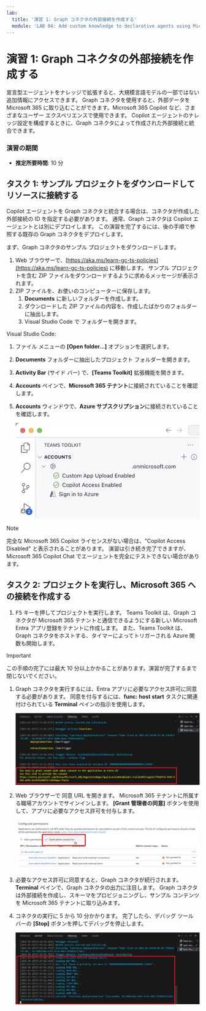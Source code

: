 ```yaml
---
lab:
  title: '演習 1: Graph コネクタの外部接続を作成する'
  module: 'LAB 04: Add custom knowledge to declarative agents using Microsoft Graph connectors and Visual Studio Code'
---
```


# 演習 1: Graph コネクタの外部接続を作成する

宣言型エージェントをナレッジで拡張すると、大規模言語モデルの一部ではない追加情報にアクセスできます。 Graph コネクタを使用すると、外部データを Microsoft 365 に取り込むことができます。Microsoft 365 Copilot など、さまざまなユーザー エクスペリエンスで使用できます。 Copilot エージェントのナレッジ設定を構成するときに、Graph コネクタによって作成された外部接続と統合できます。

### 演習の期間

- **推定所要時間**: 10 分

## タスク 1: サンプル プロジェクトをダウンロードしてリソースに接続する

Copilot エージェントを Graph コネクタと統合する場合は、コネクタが作成した外部接続の ID を指定する必要があります。 通常、Graph コネクタは Copilot エージェントとは別にデプロイします。 この演習を完了するには、後の手順で参照する既存の Graph コネクタをデプロイします。

まず、Graph コネクタのサンプル プロジェクトをダウンロードします。

1. Web ブラウザーで、[https://aka.ms/learn-gc-ts-policies](https://aka.ms/learn-gc-ts-policies) に移動します。 サンプル プロジェクトを含む ZIP ファイルをダウンロードするように求めるメッセージが表示されます。
1. ZIP ファイルを、お使いのコンピューターに保存します。
    1. **Documents** に新しいフォルダーを作成します。
    1. ダウンロードした ZIP ファイルの内容を、作成したばかりのフォルダーに抽出します。
    1. Visual Studio Code で  フォルダーを開きます。

Visual Studio Code:

1. ファイル メニューの **[Open folder...]** オプションを選択します。
1. **Documents** フォルダーに抽出したプロジェクト フォルダーを開きます。
1. **Activity Bar** (サイド バー) で、**[Teams Toolkit]** 拡張機能を開きます。
1. **Accounts** ペインで、**Microsoft 365 テナント**に接続されていることを確認します。
1. **Accounts** ウィンドウで、**Azure サブスクリプション**に接続されていることを確認します。

    ![サインインしているアカウントを示す Teams Toolkit のスクリーンショット。](../media/LAB_04/3-teams-toolkit-accounts.png)

> [!NOTE]
> 完全な Microsoft 365 Copilot ライセンスがない場合は、"Copilot Access Disabled" と表示されることがあります。 演習は引き続き完了できますが、Microsoft 365 Copilot Chat でエージェントを完全にテストできない場合があります。

## タスク 2: プロジェクトを実行し、Microsoft 365 への接続を作成する

1. <kbd>F5</kbd> キーを押してプロジェクトを実行します。 Teams Toolkit は、Graph コネクタが Microsoft 365 テナントと通信できるようにする新しい Microsoft Entra アプリ登録をテナントに作成します。 また、Teams Toolkit は、Graph コネクタをホストする、タイマーによってトリガーされる Azure 関数も開始します。

> [!IMPORTANT]
> この手順の完了には最大 10 分以上かかることがあります。演習が完了するまで閉じないでください。

1. Graph コネクタを実行するには、Entra アプリに必要なアクセス許可に同意する必要があります。 同意を付与するには、**func: host start** タスクに関連付けられている **Terminal** ペインの指示を使用します。

    ![アクセス許可の同意メッセージを示す Visual Studio Code のスクリーンショット。](../media/LAB_04/3-consent-message.png)

1. Web ブラウザーで 同意 URL を開きます。 Microsoft 365 テナントに所属する職場アカウントでサインインします。 **[Grant 管理者の同意]** ボタンを使用して、アプリに必要なアクセス許可を付与します。

    ![ユーザーが同意を付与できる Microsoft Entra ID ポータルのスクリーンショット。](../media/LAB_04/3-consent-microsoft-entra-id.png)

1. 必要なアクセス許可に同意すると、Graph コネクタが続行されます。 **Terminal** ペインで、Graph コネクタの出力に注目します。 Graph コネクタは外部接続を作成し、スキーマをプロビジョニングし、サンプル コンテンツを Microsoft 365 テナントに取り込みます。
1. コネクタの実行に 5 から 10 分かかります。 完了したら、デバッグ ツール バーの **[Stop]** ボタンを押してデバッグを停止します。

    ![Graph コネクタの出力を含む Visual Studio Code ターミナルのスクリーンショット。](../media/LAB_04/3-connector-done.png)

